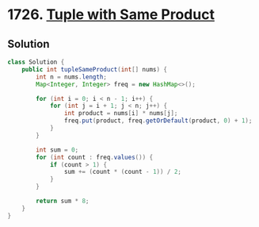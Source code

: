 # 1726. [Tuple with Same Product](https://leetcode.com/problems/tuple-with-same-product/description/?envType=daily-question&envId=2025-02-06)

## Solution

```java
class Solution {
    public int tupleSameProduct(int[] nums) {
        int n = nums.length;
        Map<Integer, Integer> freq = new HashMap<>();

        for (int i = 0; i < n - 1; i++) {
            for (int j = i + 1; j < n; j++) {
                int product = nums[i] * nums[j];
                freq.put(product, freq.getOrDefault(product, 0) + 1);
            }
        }

        int sum = 0;
        for (int count : freq.values()) {
            if (count > 1) {
                sum += (count * (count - 1)) / 2;
            }
        }

        return sum * 8;
    }
}
```
